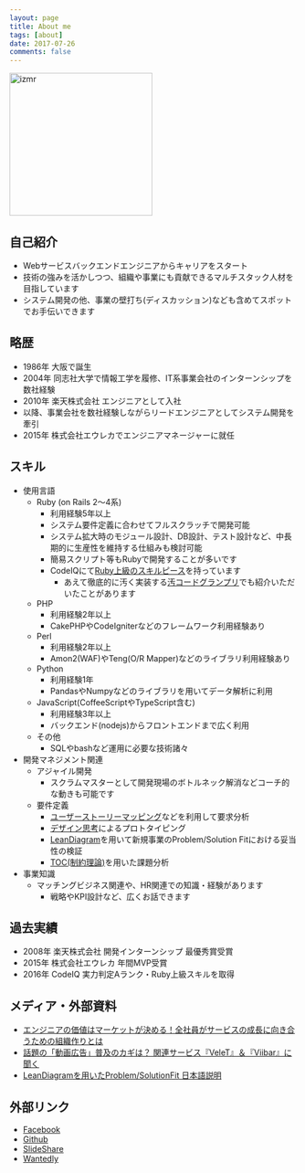 ```yaml
---
layout: page
title: About me
tags: [about]
date: 2017-07-26
comments: false
---
```


<img src="/assets/img/photo.jpg" alt="izmr" style="width:250px"/>

## 自己紹介
* Webサービスバックエンドエンジニアからキャリアをスタート
* 技術の強みを活かしつつ、組織や事業にも貢献できるマルチスタック人材を目指しています
* システム開発の他、事業の壁打ち(ディスカッション)なども含めてスポットでお手伝いできます

## 略歴
* 1986年 大阪で誕生
* 2004年 同志社大学で情報工学を履修、IT系事業会社のインターンシップを数社経験
* 2010年 楽天株式会社 エンジニアとして入社
* 以降、事業会社を数社経験しながらリードエンジニアとしてシステム開発を牽引
* 2015年 株式会社エウレカでエンジニアマネージャーに就任

## スキル
* 使用言語
  * Ruby (on Rails 2〜4系)
    * 利用経験5年以上
    * システム要件定義に合わせてフルスクラッチで開発可能
    * システム拡大時のモジュール設計、DB設計、テスト設計など、中長期的に生産性を維持する仕組みも検討可能
    * 簡易スクリプト等もRubyで開発することが多いです
    * CodeIQにて[Ruby上級のスキルピース](https://codeiq.jp/skill_badge/49/3)を持っています
      * あえて徹底的に汚く実装する[汚コードグランプリ](https://codeiq.jp/magazine/2015/02/21347/)でも紹介いただいたことがあります
  * PHP
    * 利用経験2年以上
    * CakePHPやCodeIgniterなどのフレームワーク利用経験あり
  * Perl
    * 利用経験2年以上
    * Amon2(WAF)やTeng(O/R Mapper)などのライブラリ利用経験あり
  * Python
    * 利用経験1年
    * PandasやNumpyなどのライブラリを用いてデータ解析に利用
  * JavaScript(CoffeeScriptやTypeScript含む)
    * 利用経験3年以上
    * バックエンド(nodejs)からフロントエンドまで広く利用
  * その他
    * SQLやbashなど運用に必要な技術諸々
* 開発マネジメント関連
  * アジャイル開発
    * スクラムマスターとして開発現場のボトルネック解消などコーチ的な動きも可能です
  * 要件定義
    * [ユーザーストーリーマッピング](http://qiita.com/Koki_jp/items/6aebc73bedd0a932dcb8)などを利用して要求分析
    * [デザイン思考](http://blog.btrax.com/jp/2015/05/01/design-thinking1/)によるプロトタイピング
    * [LeanDiagram](https://www.slideshare.net/tatsuyaizumori/leandiagramproblemsolutionfit)を用いて新規事業のProblem/Solution Fitにおける妥当性の検証
    * [TOC(制約理論)](https://toc-consulting.jp/toc/about-toc)を用いた課題分析
* 事業知識
  * マッチングビジネス関連や、HR関連での知識・経験があります
    * 戦略やKPI設計など、広くお話できます

## 過去実績
* 2008年 楽天株式会社 開発インターンシップ 最優秀賞受賞
* 2015年 株式会社エウレカ 年間MVP受賞
* 2016年 CodeIQ 実力判定Aランク・Ruby上級スキルを取得

<!--
{% capture images %}
    https://cloud.githubusercontent.com/assets/754514/14509720/61c61058-01d6-11e6-93ab-0918515ecd56.png
    https://cloud.githubusercontent.com/assets/754514/14509716/61ac6c8e-01d6-11e6-879f-8308883de790.png
{% endcapture %}
{% include gallery images=images caption="Screenshots of Moon Theme" cols=2 %}
-->

## メディア・外部資料
* [エンジニアの価値はマーケットが決める！全社員がサービスの成長に向き合うための組織作りとは](https://seleck.cc/611)
* [話題の「動画広告」普及のカギは？ 関連サービス『VeleT』＆『Viibar』に聞く](http://type.jp/et/log/article/digi-marketing-douga)
* [LeanDiagramを用いたProblem/SolutionFit 日本語説明](https://www.slideshare.net/tatsuyaizumori/leandiagramproblemsolutionfit)

## 外部リンク
* [Facebook](https://www.facebook.com/tatsuya.izumori)
* [Github](https://github.com/izmr)
* [SlideShare](https://www.slideshare.net/tatsuyaizumori)
* [Wantedly](https://www.wantedly.com/users/16476)
